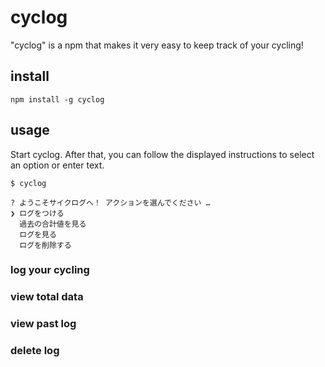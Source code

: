 # cyclog
"cyclog" is a npm that makes it very easy to keep track of your cycling!

## install
```
npm install -g cyclog
```

## usage
Start cyclog. After that, you can follow the displayed instructions to select an option or enter text.


```
$ cyclog

? ようこそサイクログへ！ アクションを選んでください …
❯ ログをつける
  過去の合計値を見る
  ログを見る
  ログを削除する
```

### log your cycling

### view total data

### view past log

### delete log

